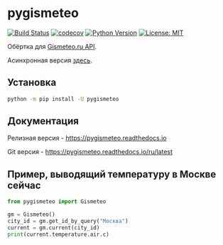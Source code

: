 # pygismeteo

[![Build Status](https://github.com/monosans/pygismeteo/workflows/test/badge.svg?branch=main&event=push)](https://github.com/monosans/pygismeteo/actions?query=workflow%3Atest)
[![codecov](https://codecov.io/gh/monosans/pygismeteo/branch/main/graph/badge.svg)](https://codecov.io/gh/monosans/pygismeteo)
[![Python Version](https://img.shields.io/pypi/pyversions/pygismeteo.svg)](https://pypi.org/project/pygismeteo/)
[![License: MIT](https://img.shields.io/badge/License-MIT-yellow.svg)](https://github.com/monosans/pygismeteo/blob/main/LICENSE)

Обёртка для [Gismeteo.ru API](https://gismeteo.ru/api).

Асинхронная версия [здесь](https://github.com/monosans/aiopygismeteo).

## Установка

```bash
python -m pip install -U pygismeteo
```

## Документация

Релизная версия - <https://pygismeteo.readthedocs.io>

Git версия - <https://pygismeteo.readthedocs.io/ru/latest>

## Пример, выводящий температуру в Москве сейчас

```python
from pygismeteo import Gismeteo

gm = Gismeteo()
city_id = gm.get_id_by_query("Москва")
current = gm.current(city_id)
print(current.temperature.air.c)
```

